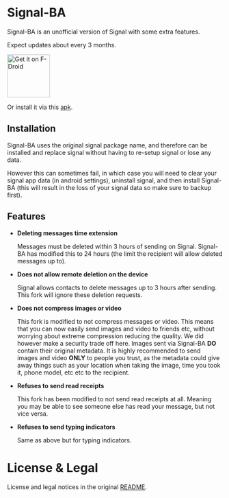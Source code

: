 # Signal-BA

Signal-BA is an unofficial version of Signal with some extra features.

Expect updates about every 3 months.

[<img src="https://fdroid.gitlab.io/artwork/badge/get-it-on.png" alt="Get it on F-Droid" height="100">](https://benarmstead.github.io/fdroid/repo?fingerprint=9CCBC7C297F0B54520834681D1D29C2184B2CD262E80AA9E453215284ED3D684)

Or install it via this [apk](https://github.com/benarmstead/Signal-BA/releases/latest).

## Installation

Signal-BA uses the original signal package name, and therefore can be installed and replace signal without having to re-setup signal or lose any data.

However this can sometimes fail, in which case you will need to clear your signal app data (in android settings), uninstall signal, and then install Signal-BA (this will result in the loss of your signal data so make sure to backup first).

## Features

- **Deleting messages time extension**

  Messages must be deleted within 3 hours of sending on Signal. Signal-BA has modified this to 24 hours (the limit the recipient will allow deleted messages up to).
  
- **Does not allow remote deletion on the device**
  
  Signal allows contacts to delete messages up to 3 hours after sending. This fork will ignore these deletion requests.

- **Does not compress images or video**

  This fork is modified to not compress messages or video. This means that you can now easily send images and video to friends etc, without worrying about extreme compression reducing the quality. We did however make a security trade off here. Images sent via Signal-BA **DO** contain their original metadata. It is highly recommended to send images and video **ONLY** to people you trust, as the metadata could give away things such as your location when taking the image, time you took it, phone model, etc etc to the recipient.

- **Refuses to send read receipts**

  This fork has been modified to not send read receipts at all. Meaning you may be able to see someone else has read your message, but not vice versa.

- **Refuses to send typing indicators**

  Same as above but for typing indicators.

# License & Legal

License and legal notices in the original [README](README-ORIG.md).
